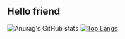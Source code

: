 ## Hello friend
![Anurag's GitHub stats](https://github-readme-stats.vercel.app/api?username=Jarlez&theme=dark&show_icons=true)
[![Top Langs](https://github-readme-stats.vercel.app/api/top-langs/?username=Jarlez&layout=compact)](https://github.com/Jarlez/github-readme-stats)
